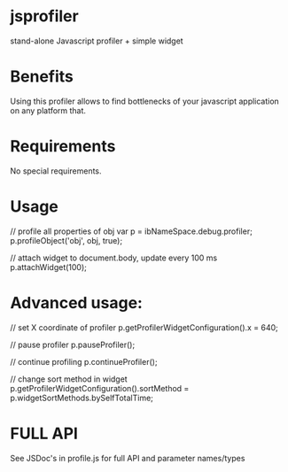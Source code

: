 jsprofiler
==========

stand-alone Javascript profiler + simple widget

Benefits
========

Using this profiler allows to find bottlenecks of your javascript application on any platform that.

Requirements
============

No special requirements.

Usage
=====

// profile all properties of obj
var p = ibNameSpace.debug.profiler;
p.profileObject('obj', obj, true);

// attach widget to document.body, update every 100 ms
p.attachWidget(100);

Advanced usage:
===============

// set X coordinate of profiler
p.getProfilerWidgetConfiguration().x = 640;

// pause profiler
p.pauseProfiler();

// continue profiling
p.continueProfiler();

// change sort method in widget
p.getProfilerWidgetConfiguration().sortMethod = p.widgetSortMethods.bySelfTotalTime;

FULL API
===

See JSDoc's in profile.js for full API and parameter names/types